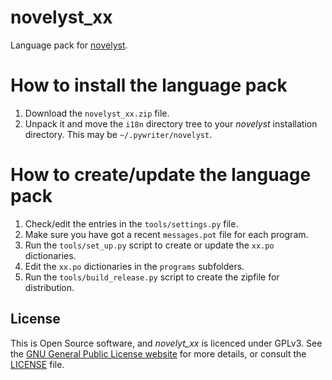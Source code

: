 # novelyst_xx

Language pack for [novelyst](https://peter88213.github.io/novelyst/).

# How to install the language pack

1. Download the `novelyst_xx.zip` file.
2. Unpack it and move the `i18n` directory tree to your *novelyst* installation directory. This may be `~/.pywriter/novelyst`. 


# How to create/update the language pack

1. Check/edit the entries in the `tools/settings.py` file.
1. Make sure you have got a recent `messages.pot` file for each program.
2. Run the `tools/set_up.py` script to create or update the `xx.po` dictionaries.
3. Edit the `xx.po` dictionaries in the `programs` subfolders.
4. Run the `tools/build_release.py` script to create the zipfile for distribution.


## License

This is Open Source software, and *novelyt_xx* is licenced under GPLv3. See the
[GNU General Public License website](https://www.gnu.org/licenses/gpl-3.0.en.html) for more
details, or consult the [LICENSE](https://github.com/peter88213/novelyst_progress/blob/main/LICENSE) file.

